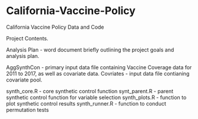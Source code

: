 # California-Vaccine-Policy
California Vaccine Policy Data and Code

Project Contents. 

Analysis Plan - word document briefly outlining the project goals and analysis plan.

AggSynthCon - primary input data file containing Vaccine Coverage data for 2011 to 2017, as well as covariate data.
Covriates - input data file contianing covariate pool.

synth_core.R - core synthetic control function
synt_parent.R - parent synthetic control function for variable selection
synth_plots.R - function to plot synthetic control results
synth_runner.R - function to conduct permutation tests


